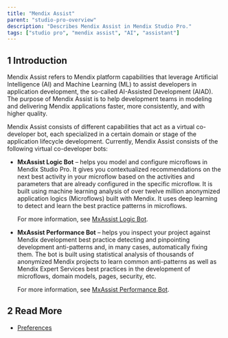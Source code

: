 ```yaml
---
title: "Mendix Assist"
parent: "studio-pro-overview"
description: "Describes Mendix Assist in Mendix Studio Pro."
tags: ["studio pro", "mendix assist", "AI", "assistant"]
---
```


## 1 Introduction 

Mendix Assist refers to Mendix platform capabilities that leverage Artificial Intelligence (AI) and Machine Learning (ML) to assist developers in application development, the so-called AI-Assisted Development (AIAD). The purpose of Mendix Assist is to help development teams in modeling and delivering Mendix applications faster, more consistently, and with higher quality. 

Mendix Assist consists of different capabilities that act as a virtual co-developer bot, each specialized in a certain domain or stage of the application lifecycle development. Currently, Mendix Assist consists of the following virtual co-developer bots: 

* **MxAssist Logic Bot** – helps     you model and configure microflows in Mendix Studio Pro.  It gives     you contextualized recommendations on the next best activity in your     microflow based on the activities and parameters that are already     configured in the specific microflow. It is built using machine learning     analysis of over twelve million anonymized application logics (Microflows)     built with Mendix. It uses deep learning to detect and learn the best     practice patterns in microflows.

    For more information, see [MxAssist Logic Bot]().

* **MxAssist Performance Bot** – helps you inspect your project against Mendix     development best practice detecting and pinpointing development     anti-patterns and, in many cases, automatically fixing them. The bot is     built using statistical analysis of thousands of anonymized Mendix     projects to learn common anti-patterns as well as Mendix Expert Services     best practices in the development of microflows, domain models, pages,     security, etc. 

    For more information, see [MxAssist Performance Bot]().

## 2 Read More

* [Preferences](preferences-dialog)
